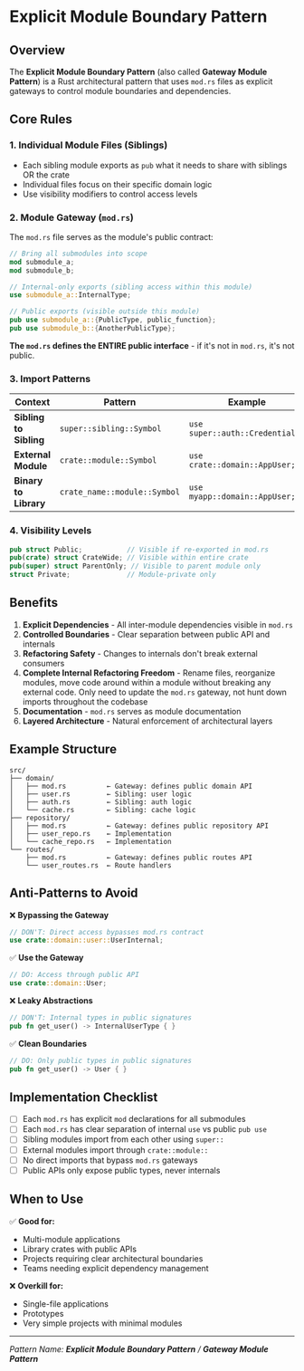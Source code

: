 # Explicit Module Boundary Pattern

## Overview
The **Explicit Module Boundary Pattern** (also called **Gateway Module Pattern**) is a Rust architectural pattern that uses `mod.rs` files as explicit gateways to control module boundaries and dependencies.

## Core Rules

### 1. Individual Module Files (Siblings)
- Each sibling module exports as `pub` what it needs to share with siblings OR the crate
- Individual files focus on their specific domain logic
- Use visibility modifiers to control access levels

### 2. Module Gateway (`mod.rs`)
The `mod.rs` file serves as the module's public contract:

```rust
// Bring all submodules into scope
mod submodule_a;
mod submodule_b;

// Internal-only exports (sibling access within this module)
use submodule_a::InternalType;

// Public exports (visible outside this module)
pub use submodule_a::{PublicType, public_function};
pub use submodule_b::{AnotherPublicType};
```

**The `mod.rs` defines the ENTIRE public interface** - if it's not in `mod.rs`, it's not public.

### 3. Import Patterns

| Context | Pattern | Example |
|---------|---------|---------|
| **Sibling to Sibling** | `super::sibling::Symbol` | `use super::auth::Credentials;` |
| **External Module** | `crate::module::Symbol` | `use crate::domain::AppUser;` |
| **Binary to Library** | `crate_name::module::Symbol` | `use myapp::domain::AppUser;` |

### 4. Visibility Levels

```rust
pub struct Public;           // Visible if re-exported in mod.rs
pub(crate) struct CrateWide; // Visible within entire crate
pub(super) struct ParentOnly; // Visible to parent module only
struct Private;              // Module-private only
```

## Benefits

1. **Explicit Dependencies** - All inter-module dependencies visible in `mod.rs`
2. **Controlled Boundaries** - Clear separation between public API and internals  
3. **Refactoring Safety** - Changes to internals don't break external consumers
4. **Complete Internal Refactoring Freedom** - Rename files, reorganize modules, move code around within a module without breaking any external code. Only need to update the `mod.rs` gateway, not hunt down imports throughout the codebase
5. **Documentation** - `mod.rs` serves as module documentation
6. **Layered Architecture** - Natural enforcement of architectural layers

## Example Structure

```
src/
├── domain/
│   ├── mod.rs          ← Gateway: defines public domain API
│   ├── user.rs         ← Sibling: user logic
│   ├── auth.rs         ← Sibling: auth logic  
│   └── cache.rs        ← Sibling: cache logic
├── repository/
│   ├── mod.rs          ← Gateway: defines public repository API
│   ├── user_repo.rs    ← Implementation
│   └── cache_repo.rs   ← Implementation
└── routes/
    ├── mod.rs          ← Gateway: defines public routes API
    └── user_routes.rs  ← Route handlers
```

## Anti-Patterns to Avoid

❌ **Bypassing the Gateway**
```rust
// DON'T: Direct access bypasses mod.rs contract
use crate::domain::user::UserInternal;
```

✅ **Use the Gateway**
```rust  
// DO: Access through public API
use crate::domain::User;
```

❌ **Leaky Abstractions**
```rust
// DON'T: Internal types in public signatures
pub fn get_user() -> InternalUserType { }
```

✅ **Clean Boundaries**
```rust
// DO: Only public types in public signatures  
pub fn get_user() -> User { }
```

## Implementation Checklist

- [ ] Each `mod.rs` has explicit `mod` declarations for all submodules
- [ ] Each `mod.rs` has clear separation of internal `use` vs public `pub use`
- [ ] Sibling modules import from each other using `super::` 
- [ ] External modules import through `crate::module::`
- [ ] No direct imports that bypass `mod.rs` gateways
- [ ] Public APIs only expose public types, never internals

## When to Use

✅ **Good for:**
- Multi-module applications
- Library crates with public APIs
- Projects requiring clear architectural boundaries
- Teams needing explicit dependency management

❌ **Overkill for:**
- Single-file applications  
- Prototypes
- Very simple projects with minimal modules

---

*Pattern Name: **Explicit Module Boundary Pattern** / **Gateway Module Pattern***
